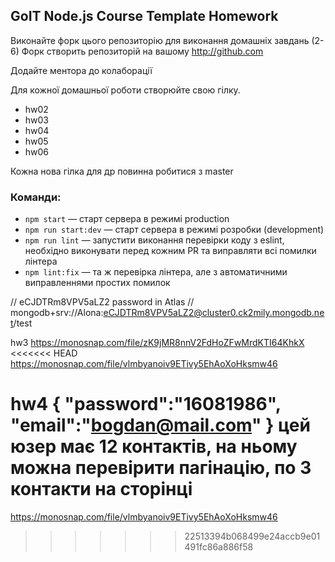## GoIT Node.js Course Template Homework

Виконайте форк цього репозиторію для виконання домашніх завдань (2-6)
Форк створить репозиторій на вашому http://github.com

Додайте ментора до колаборації

Для кожної домашньої роботи створюйте свою гілку.

- hw02
- hw03
- hw04
- hw05
- hw06

Кожна нова гілка для др повинна робитися з master


### Команди:

- `npm start` &mdash; старт сервера в режимі production
- `npm run start:dev` &mdash; старт сервера в режимі розробки (development)
- `npm run lint` &mdash; запустити виконання перевірки коду з eslint, необхідно виконувати перед кожним PR та виправляти всі помилки лінтера
- `npm lint:fix` &mdash; та ж перевірка лінтера, але з автоматичними виправленнями простих помилок


// eCJDTRm8VPV5aLZ2   password in Atlas
// mongodb+srv://Alona:eCJDTRm8VPV5aLZ2@cluster0.ck2mily.mongodb.net/test


hw3
https://monosnap.com/file/zK9jMR8nnV2FdHoZFwMrdKTI64KhkX
<<<<<<< HEAD
https://monosnap.com/file/vlmbyanoiv9ETivy5EhAoXoHksmw46

hw4
{
"password":"16081986",
"email":"bogdan@mail.com"
}
цей юзер має 12 контактів, на ньому можна перевірити пагінацію, по 3 контакти на сторінці
=======
https://monosnap.com/file/vlmbyanoiv9ETivy5EhAoXoHksmw46
>>>>>>> 22513394b068499e24accb9e01491fc86a886f58
